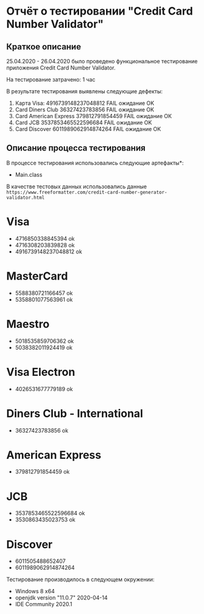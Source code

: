 # Отчёт о тестировании "Credit Card Number Validator"

## Краткое описание

25.04.2020 - 26.04.2020 было проведено функциональное тестирование приложения Credit Card Number Validator.

На тестирование затрачено: 1 час

В результате тестирования выявлены следующие дефекты:
1. Карта Visa:
4916739148237048812 FAIL ожидание OK
2. Card Diners Club
36327423783856 FAIL ожидание OK
3. Card American Express
379812791854459 FAIL ожидание ОК
4. Card JCB
3537853465522596684 FAIL ожидание OK
5. Card Discover
6011989062914874264 FAIL ожидание OK

## Описание процесса тестирования

В процессе тестирования использовались следующие артефакты*:
* Main.class

В качестве тестовых данных использовались данные `https://www.freeformatter.com/credit-card-number-generator-validator.html`

# Visa
* 4716850338845394 ok
* 4716308203839828 ok
* 4916739148237048812 ok

# MasterCard
* 5588380721166457 ok
* 5358801077563961 ok

# Maestro
* 5018535859706362 ok
* 5038382011924419 ok

# Visa Electron
* 4026531677779189 ok

# Diners Club - International
* 36327423783856 ok

# American Express
* 379812791854459 ok

# JCB
* 3537853465522596684 ok
* 3530863435023753 ok

# Discover
* 6011505488652407
* 6011989062914874264


Тестирование производилось в следующем окружении:
* Windows 8 x64
* openjdk version "11.0.7" 2020-04-14
* IDE Community 2020.1